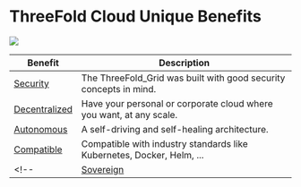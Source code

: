 # ThreeFold Cloud Unique Benefits

![](img/cloud_benefits_.jpg)

| Benefit                            | Description                                                           |
| ---------------------------------- | --------------------------------------------------------------------- |
| [Security](usp_secure)             | The ThreeFold_Grid was built with good security concepts in mind.    |
| [Decentralized](usp_decentralized) | Have your personal or corporate cloud where you want, at any scale.   |
| [Autonomous](usp_autonomous)       | A self-driving and self-healing architecture.                         |
| [Compatible](usp_compatible)       | Compatible with industry standards like Kubernetes, Docker, Helm, ... |
<!-- | [Sovereign](usp_sovereign)         | A sovereign solution for people, organizations and countries.         | -->
